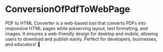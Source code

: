 # ConversionOfPdfToWebPage
PDF to HTML Converter is a web-based tool that converts PDFs into responsive HTML pages while preserving layout, text formatting, and images. It ensures a web-friendly design for desktop and mobile, allowing users to download and publish easily. Perfect for developers, businesses, and educators! 🚀
